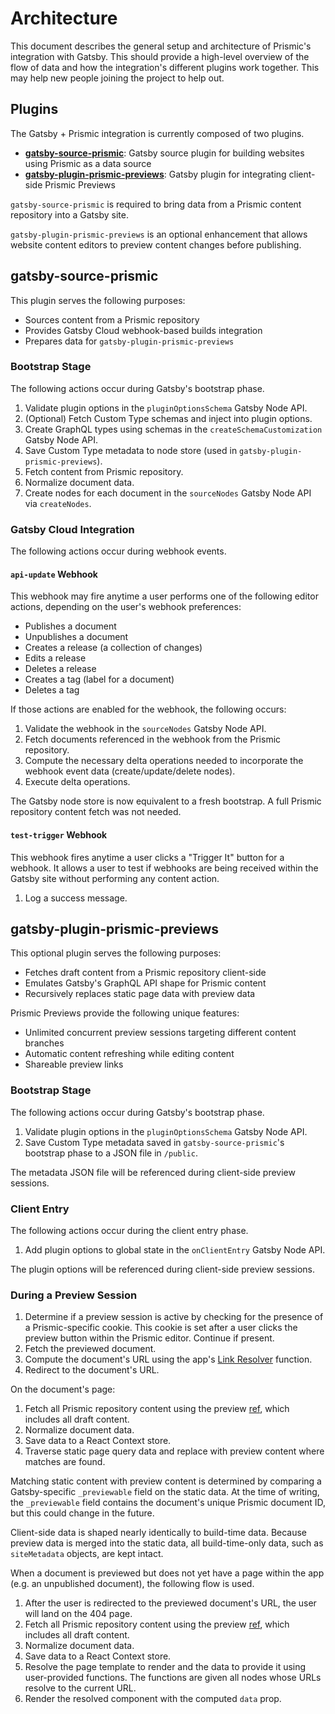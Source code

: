 # Architecture

This document describes the general setup and architecture of Prismic's
integration with Gatsby. This should provide a high-level overview of the flow
of data and how the integration's different plugins work together. This may help
new people joining the project to help out.

## Plugins

The Gatsby + Prismic integration is currently composed of two plugins.

- [**gatsby-source-prismic**](./packages/gatsby-source-prismic): Gatsby source
  plugin for building websites using Prismic as a data source
- [**gatsby-plugin-prismic-previews**](./packages/gatsby-plugin-prismic-previews):
  Gatsby plugin for integrating client-side Prismic Previews

`gatsby-source-prismic` is required to bring data from a Prismic content
repository into a Gatsby site.

`gatsby-plugin-prismic-previews` is an optional enhancement that allows website
content editors to preview content changes before publishing.

## gatsby-source-prismic

This plugin serves the following purposes:

- Sources content from a Prismic repository
- Provides Gatsby Cloud webhook-based builds integration
- Prepares data for `gatsby-plugin-prismic-previews`

### Bootstrap Stage

The following actions occur during Gatsby's bootstrap phase.

1. Validate plugin options in the `pluginOptionsSchema` Gatsby Node API.
1. (Optional) Fetch Custom Type schemas and inject into plugin options.
1. Create GraphQL types using schemas in the `createSchemaCustomization` Gatsby
   Node API.
1. Save Custom Type metadata to node store (used in
   `gatsby-plugin-prismic-previews`).
1. Fetch content from Prismic repository.
1. Normalize document data.
1. Create nodes for each document in the `sourceNodes` Gatsby Node API via
   `createNodes`.

### Gatsby Cloud Integration

The following actions occur during webhook events.

#### `api-update` Webhook

This webhook may fire anytime a user performs one of the following editor
actions, depending on the user's webhook preferences:

- Publishes a document
- Unpublishes a document
- Creates a release (a collection of changes)
- Edits a release
- Deletes a release
- Creates a tag (label for a document)
- Deletes a tag

If those actions are enabled for the webhook, the following occurs:

1. Validate the webhook in the `sourceNodes` Gatsby Node API.
1. Fetch documents referenced in the webhook from the Prismic repository.
1. Compute the necessary delta operations needed to incorporate the webhook
   event data (create/update/delete nodes).
1. Execute delta operations.

The Gatsby node store is now equivalent to a fresh bootstrap. A full Prismic
repository content fetch was not needed.

#### `test-trigger` Webhook

This webhook fires anytime a user clicks a "Trigger It" button for a webhook. It
allows a user to test if webhooks are being received within the Gatsby site
without performing any content action.

1. Log a success message.

## gatsby-plugin-prismic-previews

This optional plugin serves the following purposes:

- Fetches draft content from a Prismic repository client-side
- Emulates Gatsby's GraphQL API shape for Prismic content
- Recursively replaces static page data with preview data

Prismic Previews provide the following unique features:

- Unlimited concurrent preview sessions targeting different content branches
- Automatic content refreshing while editing content
- Shareable preview links

### Bootstrap Stage

The following actions occur during Gatsby's bootstrap phase.

1. Validate plugin options in the `pluginOptionsSchema` Gatsby Node API.
1. Save Custom Type metadata saved in `gatsby-source-prismic`'s bootstrap phase
   to a JSON file in `/public`.

The metadata JSON file will be referenced during client-side preview sessions.

### Client Entry

The following actions occur during the client entry phase.

1. Add plugin options to global state in the `onClientEntry` Gatsby Node API.

The plugin options will be referenced during client-side preview sessions.

### During a Preview Session

1. Determine if a preview session is active by checking for the presence of a
   Prismic-specific cookie. This cookie is set after a user clicks the preview
   button within the Prismic editor. Continue if present.
1. Fetch the previewed document.
1. Compute the document's URL using the app's [Link
   Resolver][prismic-link-resolver] function.
1. Redirect to the document's URL.

On the document's page:

1. Fetch all Prismic repository content using the preview [ref][prismic-ref],
   which includes all draft content.
1. Normalize document data.
1. Save data to a React Context store.
1. Traverse static page query data and replace with preview content where
   matches are found.

Matching static content with preview content is determined by comparing a
Gatsby-specific `_previewable` field on the static data. At the time of writing,
the `_previewable` field contains the document's unique Prismic document ID, but
this could change in the future.

Client-side data is shaped nearly identically to build-time data. Because
preview data is merged into the static data, all build-time-only data, such as
`siteMetadata` objects, are kept intact.

When a document is previewed but does not yet have a page within the app (e.g.
an unpublished document), the following flow is used.

1. After the user is redirected to the previewed document's URL, the user will
   land on the 404 page.
1. Fetch all Prismic repository content using the preview [ref][prismic-ref],
   which includes all draft content.
1. Normalize document data.
1. Save data to a React Context store.
1. Resolve the page template to render and the data to provide it using
   user-provided functions. The functions are given all nodes whose URLs resolve
   to the current URL.
1. Render the resolved component with the computed `data` prop.

[prismic-link-resolver]:
  https://prismic.io/docs/technologies/link-resolver-javascript
[prismic-ref]:
  https://prismic.io/docs/technologies/introduction-to-the-content-query-api#prismic-api-ref
